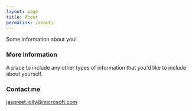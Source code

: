 ```yaml
---
layout: page
title: About
permalink: /about/
---
```


Some information about you!

### More Information

A place to include any other types of information that you'd like to include about yourself.

### Contact me

[jaspreet.jolly@microsoft.com](mailto:jaspreet.jolly@microsoft.com)
